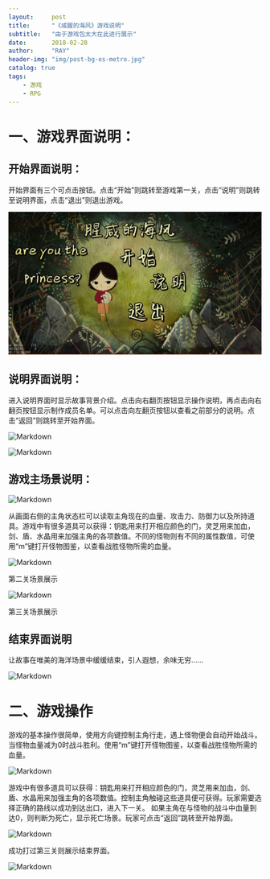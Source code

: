 ```yaml
---
layout:     post
title:      "《咸腥的海风》游戏说明"
subtitle:   "由于游戏包太大在此进行展示"
date:       2018-02-28
author:     "RAY"
header-img: "img/post-bg-os-metro.jpg"
catalog: true
tags:
    - 游戏
    - RPG
---
```




>
# 一、游戏界面说明：
## 开始界面说明：
 
开始界面有三个可点击按钮。点击“开始”则跳转至游戏第一关，点击“说明”则跳转至说明界面，点击“退出”则退出游戏。

![Markdown](/img/saltywind/1.jpg)

## 说明界面说明：
进入说明界面时显示故事背景介绍。点击向右翻页按钮显示操作说明，再点击向右翻页按钮显示制作成员名单。可以点击向左翻页按钮以查看之前部分的说明。点击“返回”则跳转至开始界面。
    
![Markdown](http://i1.bvimg.com/634149/b35412f26dc3610es.jpg)

![Markdown](http://i1.bvimg.com/634149/7490ff2c769f790es.jpg)
   
## 游戏主场景说明：

![Markdown](http://i4.bvimg.com/634149/0295e5316eb4666ds.jpg)
         
从画面右侧的主角状态栏可以读取主角现在的血量、攻击力、防御力以及所持道具。游戏中有很多道具可以获得：钥匙用来打开相应颜色的门，灵芝用来加血，剑、盾、水晶用来加强主角的各项数值。不同的怪物则有不同的属性数值，可使用“m”键打开怪物图鉴，以查看战胜怪物所需的血量。  

![Markdown](http://i4.bvimg.com/634149/77e4d11035715147s.jpg)

第二关场景展示

![Markdown](http://i4.bvimg.com/634149/4fdcb91e0aec15f8s.jpg)  

第三关场景展示
## 结束界面说明
让故事在唯美的海洋场景中缓缓结束，引人遐想，余味无穷……
  
  ![Markdown](http://i1.bvimg.com/634149/aabdac2d8a805bd3s.jpg)

# 二、游戏操作
游戏的基本操作很简单，使用方向键控制主角行走，遇上怪物便会自动开始战斗。当怪物血量减为0时战斗胜利。使用“m”键打开怪物图鉴，以查看战胜怪物所需的血量。   
  
  ![Markdown](http://i1.bvimg.com/634149/b7b20acea9713634s.jpg) 

  游戏中有很多道具可以获得：钥匙用来打开相应颜色的门，灵芝用来加血，剑、盾、水晶用来加强主角的各项数值。控制主角触碰这些道具便可获得。玩家需要选择正确的路线以成功到达出口，进入下一关。
如果主角在与怪物的战斗中血量到达0，则判断为死亡，显示死亡场景。玩家可点击“返回”跳转至开始界面。

![Markdown](http://i1.bvimg.com/634149/3850af061e67b73as.jpg)

成功打过第三关则展示结束界面。
  
![Markdown](http://i1.bvimg.com/634149/7b1e82472f5c07f5s.jpg)
